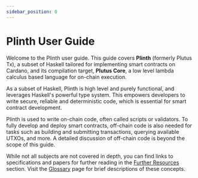 ```yaml
---
sidebar_position: 0
---
```


# Plinth User Guide

Welcome to the Plinth user guide.
This guide covers __Plinth__ (formerly Plutus Tx), a subset of Haskell tailored for implementing smart contracts on Cardano, and its compilation target, __Plutus Core__, a low level lambda calculus based language for on-chain execution.

As a subset of Haskell, Plinth is high level and purely functional, and leverages Haskell's powerful type system.
This empowers developers to write secure, reliable and deterministic code, which is essential for smart contract development.

Plinth is used to write on-chain code, often called scripts or validators.
To fully develop and deploy smart contracts, off-chain code is also needed for tasks such as building and submitting transactions, querying available UTXOs, and more.
A detailed discussion of off-chain code is beyond the scope of this guide.

While not all subjects are not covered in depth, you can find links to specifications and papers for further reading in the [Further Resources](delve-deeper/further-resources/formal-specification) section.
Visit the [Glossary](./glossary.md) page for brief descriptions of these concepts.
